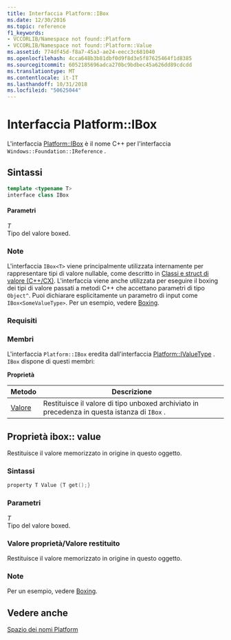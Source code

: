 ```yaml
---
title: Interfaccia Platform::IBox
ms.date: 12/30/2016
ms.topic: reference
f1_keywords:
- VCCORLIB/Namespace not found::Platform
- VCCORLIB/Namespace not found::Platform::Value
ms.assetid: 774df45d-f8a7-45a3-ae24-eecc3c681040
ms.openlocfilehash: 4cca648b3b81dbf0d9f8d3e5f87625464f1d8385
ms.sourcegitcommit: 6052185696adca270bc9bdbec45a626dd89cdcdd
ms.translationtype: MT
ms.contentlocale: it-IT
ms.lasthandoff: 10/31/2018
ms.locfileid: "50625044"
---
```

# <a name="platformibox-interface"></a>Interfaccia Platform::IBox

L'interfaccia [Platform::IBox](../cppcx/platform-ibox-interface.md) è il nome C++ per l'interfaccia `Windows::Foundation::IReference` .

## <a name="syntax"></a>Sintassi

```cpp
template <typename T>
interface class IBox
```

#### <a name="parameters"></a>Parametri

*T*<br/>
Tipo del valore boxed.

### <a name="remarks"></a>Note

L'interfaccia `IBox<T>` viene principalmente utilizzata internamente per rappresentare tipi di valore nullable, come descritto in [Classi e struct di valore (C++/CX)](../cppcx/value-classes-and-structs-c-cx.md). L'interfaccia viene anche utilizzata per eseguire il boxing dei tipi di valore passati a metodi C++ che accettano parametri di tipo `Object^`. Puoi dichiarare esplicitamente un parametro di input come `IBox<SomeValueType>`. Per un esempio, vedere [Boxing](../cppcx/boxing-c-cx.md).

### <a name="requirements"></a>Requisiti

### <a name="members"></a>Membri

L'interfaccia `Platform::IBox` eredita dall'interfaccia [Platform::IValueType](../cppcx/platform-ivaluetype-interface.md) . `IBox` dispone di questi membri:

**Proprietà**

|Metodo|Descrizione|
|------------|-----------------|
|[Valore](#value)|Restituisce il valore di tipo unboxed archiviato in precedenza in questa istanza di `IBox` .|

## <a name="value"></a> Proprietà ibox:: value

Restituisce il valore memorizzato in origine in questo oggetto.

### <a name="syntax"></a>Sintassi

```cpp
property T Value {T get();}
```

### <a name="parameters"></a>Parametri

*T*<br/>
Tipo del valore boxed.

### <a name="property-valuereturn-value"></a>Valore proprietà/Valore restituito

Restituisce il valore memorizzato in origine in questo oggetto.

### <a name="remarks"></a>Note

Per un esempio, vedere [Boxing](../cppcx/boxing-c-cx.md).

## <a name="see-also"></a>Vedere anche

[Spazio dei nomi Platform](../cppcx/platform-namespace-c-cx.md)